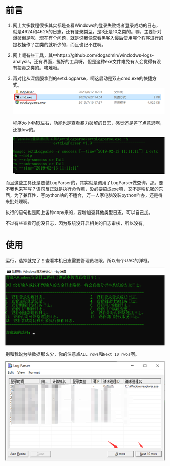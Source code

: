 # 前言

1. 网上大多教程很多其实都是查看Windows的登录失败或者登录成功的日志，就是4624和4625的日志，还有登录类型，是3还是10之类的。嘛，主要针对爆破但是呢，现在有个问题，就是说我像查看黑客入侵后使用哪个程序进行的提权操作？之类的就听少的，而且也记不住啊。

2. 网上呢有些工具，其中https://github.com/dogadmin/windodws-logs-analysis，还有界面，挺好的工具呀，但是这种exe文件难免有人会觉得有没有投毒之类的。唉难哦。

3. 再对比从深信服拿到的evtxLogparse，啊这启动是双击cmd.exe的快捷方式。![1710465439302](images/1710465439302.png)

   程序大小4MB左右，功能也是查看暴力破解的日志，感觉还是差了点意思啊，还挺low的。

   ![1710465535686](images/1710465535686.png)

而且这些工具还是要装LogParser的，其实就是调用了LogParser做查询，那。要不我也来写写？语句反正就是执行命令嘛，没必要搞成exe嘛，又不是啥机密的东西，为了兼容性，写python啥的不适合，万一人家电脑没装python咋办，还是得来批处理啊。

执行的语句也是网上各种copy来的，要增加查其他类型日志，可以自己加。

不过有些查看可能没日志，因为系统没开启相关的日志审核，所以没有。

# 使用

运行，选择就完了！查看本机日志需要管理员权限，所以有个UAC的弹框。

![1710465904808](images/1710465904808.png)

别和我说为啥数据那么少，你的注意点`ALL rows`和`Next 10 rwos`啊。

![1710465994807](images/1710465994807.png)

